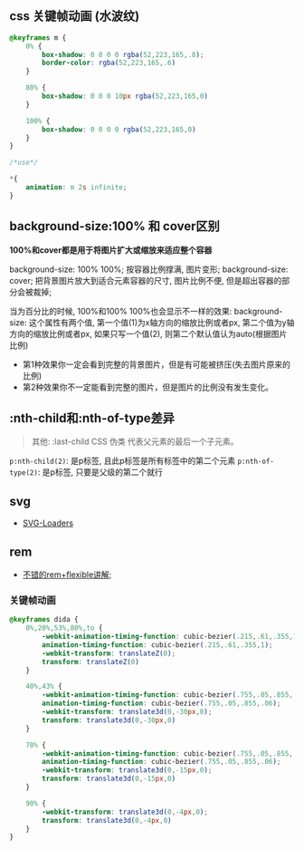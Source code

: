 ## css 关键帧动画 (水波纹)

```css
@keyframes m {
    0% {
        box-shadow: 0 0 0 0 rgba(52,223,165,.8);
        border-color: rgba(52,223,165,.6)
    }

    80% {
        box-shadow: 0 0 0 10px rgba(52,223,165,0)
    }

    100% {
        box-shadow: 0 0 0 0 rgba(52,223,165,0)
    }
}

/*use*/

*{
    animation: m 2s infinite;
}
```

## background-size:100% 和 cover区别

**100%和cover都是用于将图片扩大或缩放来适应整个容器**

background-size: 100% 100%; 按容器比例撑满, 图片变形;
background-size: cover; 把背景图片放大到适合元素容器的尺寸, 图片比例不便, 但是超出容器的部分会被裁掉;

当为百分比的时候, 100%和100% 100%也会显示不一样的效果:
background-size: 这个属性有两个值, 
第一个值(1)为x轴方向的缩放比例或者px, 第二个值为y轴方向的缩放比例或者px,
如果只写一个值(2), 则第二个默认值认为auto(根据图片比例)
- 第1种效果你一定会看到完整的背景图片，但是有可能被挤压(失去图片原来的比例)
- 第2种效果你不一定能看到完整的图片，但是图片的比例没有发生变化。

## :nth-child和:nth-of-type差异

> 其他: :last-child CSS 伪类 代表父元素的最后一个子元素。

`p:nth-child(2)`: 是p标签, 且此p标签是所有标签中的第二个元素
`p:nth-of-type(2)`: 是p标签, 只要是父级的第二个就行

## svg

- [SVG-Loaders](https://github.com/SamHerbert/SVG-Loaders)


## rem

- [不错的rem+flexible讲解](https://www.cnblogs.com/lyzg/p/5058356.html);


### 关键帧动画 
```css
@keyframes dida {
    0%,20%,53%,80%,to {
        -webkit-animation-timing-function: cubic-bezier(.215,.61,.355,1);
        animation-timing-function: cubic-bezier(.215,.61,.355,1);
        -webkit-transform: translateZ(0);
        transform: translateZ(0)
    }

    40%,43% {
        -webkit-animation-timing-function: cubic-bezier(.755,.05,.855,.06);
        animation-timing-function: cubic-bezier(.755,.05,.855,.06);
        -webkit-transform: translate3d(0,-30px,0);
        transform: translate3d(0,-30px,0)
    }

    70% {
        -webkit-animation-timing-function: cubic-bezier(.755,.05,.855,.06);
        animation-timing-function: cubic-bezier(.755,.05,.855,.06);
        -webkit-transform: translate3d(0,-15px,0);
        transform: translate3d(0,-15px,0)
    }

    90% {
        -webkit-transform: translate3d(0,-4px,0);
        transform: translate3d(0,-4px,0)
    }
}
```